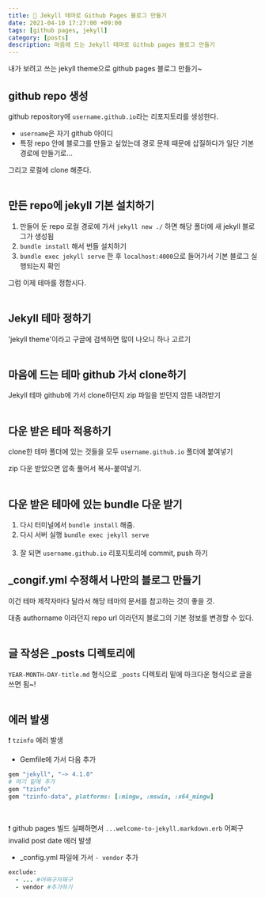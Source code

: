 ```yaml
---
title: 🐣 Jekyll 테마로 Github Pages 블로그 만들기
date: 2021-04-10 17:27:00 +09:00
tags: [github pages, jekyll]
category: [posts]
description: 마음에 드는 Jekyll 테마로 Github pages 블로그 만들기
---
```




내가 보려고 쓰는 jekyll theme으로 github pages 블로그 만들기~<br>

## github repo 생성

github repository에 `username.github.io`라는 리포지토리를 생성한다.

- `username`은 자기 github 아이디
- 특정 repo 안에 블로그를 만들고 싶었는데 경로 문제 때문에 삽질하다가 일단 기본 경로에 만들기로...

그리고 로컬에 clone 해준다.<br><br>



## 만든 repo에 jekyll 기본 설치하기

1. 만들어 둔 repo 로컬 경로에 가서 `jekyll new ./` 하면 해당 폴더에 새 jekyll 블로그가 생성됨
2. `bundle install` 해서 번들 설치하기
3. `bundle exec jekyll serve` 한 후 `localhost:4000`으로 들어가서 기본 블로그 실행되는지 확인



그럼 이제 테마를 정합시다.<br><br>

## Jekyll 테마 정하기

'jekyll theme'이라고 구글에 검색하면 많이 나오니 하나 고르기<br><br>



## 마음에 드는 테마 github 가서 clone하기

Jekyll 테마 github에 가서 clone하던지 zip 파일을 받던지 암튼 내려받기<br><br>



## 다운 받은 테마 적용하기

clone한 테마 폴더에 있는 것들을 모두 `username.github.io` 폴더에 붙여넣기

zip 다운 받았으면 압축 풀어서 복사-붙여넣기.<br><br>



## 다운 받은 테마에 있는 bundle 다운 받기

1. 다시 터미널에서 `bundle install` 해줌.
2. 다시 서버 실행 `bundle exec jekyll serve`<br><br>
3. 잘 되면 `username.github.io` 리포지토리에 commit, push 하기



## _congif.yml 수정해서 나만의 블로그 만들기

이건 테마 제작자마다 달라서 해당 테마의 문서를 참고하는 것이 좋을 것.

대충 authorname 이라던지 repo url 이라던지 블로그의 기본 정보를 변경할 수 있다.<br><br>



## 글 작성은 _posts 디렉토리에

`YEAR-MONTH-DAY-title.md` 형식으로 `_posts` 디렉토리 밑에 마크다운 형식으로 글을 쓰면 됨~!<br><br>



## 에러 발생

❗ `tzinfo` 에러 발생

- Gemfile에 가서 다음 추가

```ruby
gem "jekyll", "~> 4.1.0"
# 여기 밑에 추가  
gem "tzinfo"
gem "tzinfo-data", platforms: [:mingw, :mswin, :x64_mingw]
```

<br>

❗ github pages 빌드 실패하면서 `...welcome-to-jekyll.markdown.erb` 어쩌구 invalid post date 에러 발생

- _config.yml 파일에 가서 `- vendor` 추가

```ruby
exclude:
  - ... #어쩌구저쩌구
  - vendor #추가하기
```

<br><br>
